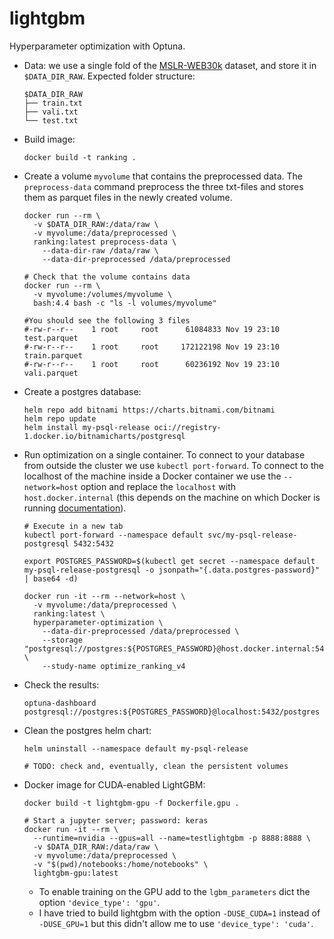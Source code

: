 # lightgbm

Hyperparameter optimization with Optuna.

- Data: we use a single fold of the [MSLR-WEB30k](https://www.microsoft.com/en-us/research/project/mslr/) dataset,
  and store it in `$DATA_DIR_RAW`. Expected folder structure:
  ```shell
  $DATA_DIR_RAW
  ├── train.txt
  ├── vali.txt
  └── test.txt
  ``` 

- Build image:
  ```shell
  docker build -t ranking .
  ```

- Create a volume `myvolume` that contains the preprocessed data. The `preprocess-data` command preprocess the three
  txt-files and stores them as parquet files in the newly created volume.
  ```shell
  docker run --rm \
    -v $DATA_DIR_RAW:/data/raw \
    -v myvolume:/data/preprocessed \
    ranking:latest preprocess-data \
      --data-dir-raw /data/raw \
      --data-dir-preprocessed /data/preprocessed
  
  # Check that the volume contains data
  docker run --rm \
    -v myvolume:/volumes/myvolume \
    bash:4.4 bash -c "ls -l volumes/myvolume"
    
  #You should see the following 3 files
  #-rw-r--r--    1 root     root      61084833 Nov 19 23:10 test.parquet
  #-rw-r--r--    1 root     root     172122198 Nov 19 23:10 train.parquet
  #-rw-r--r--    1 root     root      60236192 Nov 19 23:10 vali.parquet
  ```

- Create a postgres database:
  ```shell
  helm repo add bitnami https://charts.bitnami.com/bitnami
  helm repo update
  helm install my-psql-release oci://registry-1.docker.io/bitnamicharts/postgresql
  ```

- Run optimization on a single container. To connect to your database from outside the cluster we
  use `kubectl port-forward`. To connect to the localhost of the machine inside a Docker container we use
  the `--network=host` option and replace the `localhost` with `host.docker.internal` (this depends on the machine on
  which Docker is running [documentation](https://docs.docker.com/engine/network/drivers/host/)).
  ```shell
  # Execute in a new tab
  kubectl port-forward --namespace default svc/my-psql-release-postgresql 5432:5432

  export POSTGRES_PASSWORD=$(kubectl get secret --namespace default my-psql-release-postgresql -o jsonpath="{.data.postgres-password}" | base64 -d)

  docker run -it --rm --network=host \
    -v myvolume:/data/preprocessed \
    ranking:latest \
    hyperparameter-optimization \
      --data-dir-preprocessed /data/preprocessed \
      --storage "postgresql://postgres:${POSTGRES_PASSWORD}@host.docker.internal:5432/postgres" \
      --study-name optimize_ranking_v4
  ```

- Check the results:
  ```shell
  optuna-dashboard postgresql://postgres:${POSTGRES_PASSWORD}@localhost:5432/postgres
  ```

- Clean the postgres helm chart:
  ```shell
  helm uninstall --namespace default my-psql-release
  
  # TODO: check and, eventually, clean the persistent volumes
  ```

- Docker image for CUDA-enabled LightGBM:
  ```shell
  docker build -t lightgbm-gpu -f Dockerfile.gpu .
  
  # Start a jupyter server; password: keras
  docker run -it --rm \
    --runtime=nvidia --gpus=all --name=testlightgbm -p 8888:8888 \
    -v $DATA_DIR_RAW:/data/raw \
    -v myvolume:/data/preprocessed \
    -v "$(pwd)/notebooks:/home/notebooks" \
    lightgbm-gpu:latest
  ``` 
    - To enable training on the GPU add to the `lgbm_parameters` dict the option `'device_type': 'gpu'`.
    - I have tried to build lightgbm with the option `-DUSE_CUDA=1` instead of `-DUSE_GPU=1` but this didn't allow me to
      use `'device_type': 'cuda'`.

